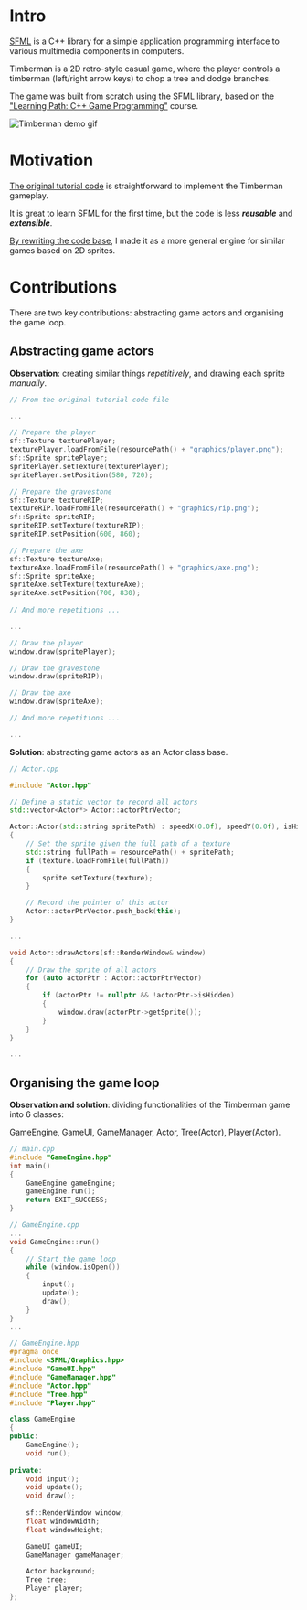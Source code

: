 # Intro
[SFML](https://www.sfml-dev.org/) is a C++ library for a simple application programming interface to various multimedia components in computers.

Timberman is a 2D retro-style casual game, where the player controls a timberman (left/right arrow keys) to chop a tree and dodge branches.

The game was built from scratch using the SFML library, based on the ["Learning Path: C++ Game Programming"](https://www.udemy.com/course/learning-path-c-game-programming/) course.

![Timberman demo gif](pics/TimbermanGif.gif)

# Motivation
[The original tutorial code](https://github.com/yy404/showcase/blob/main/SFML/TutorialCode.md) is straightforward to implement the Timberman gameplay. 

It is great to learn SFML for the first time, but the code is less ***reusable*** and ***extensible***.

[By rewriting the code base](https://github.com/yy404/Timber/tree/master/Code), I made it as a more general engine for similar games based on 2D sprites.

# Contributions
There are two key contributions: abstracting game actors and organising the game loop.

## Abstracting game actors

**Observation**: creating similar things *repetitively*, and drawing each sprite *manually*.
```c++
// From the original tutorial code file

...

// Prepare the player
sf::Texture texturePlayer;
texturePlayer.loadFromFile(resourcePath() + "graphics/player.png");
sf::Sprite spritePlayer;
spritePlayer.setTexture(texturePlayer);
spritePlayer.setPosition(580, 720);

// Prepare the gravestone
sf::Texture textureRIP;
textureRIP.loadFromFile(resourcePath() + "graphics/rip.png");
sf::Sprite spriteRIP;
spriteRIP.setTexture(textureRIP);
spriteRIP.setPosition(600, 860);

// Prepare the axe
sf::Texture textureAxe;
textureAxe.loadFromFile(resourcePath() + "graphics/axe.png");
sf::Sprite spriteAxe;
spriteAxe.setTexture(textureAxe);
spriteAxe.setPosition(700, 830);
    
// And more repetitions ...

...

// Draw the player
window.draw(spritePlayer);

// Draw the gravestone
window.draw(spriteRIP);

// Draw the axe
window.draw(spriteAxe);

// And more repetitions ...

...
```

**Solution**: abstracting game actors as an Actor class base.
```c++
// Actor.cpp

#include "Actor.hpp"

// Define a static vector to record all actors
std::vector<Actor*> Actor::actorPtrVector;

Actor::Actor(std::string spritePath) : speedX(0.0f), speedY(0.0f), isHidden(false)
{
    // Set the sprite given the full path of a texture 
    std::string fullPath = resourcePath() + spritePath;
    if (texture.loadFromFile(fullPath))
    {
        sprite.setTexture(texture);
    }

    // Record the pointer of this actor
    Actor::actorPtrVector.push_back(this);
}

...

void Actor::drawActors(sf::RenderWindow& window)
{
    // Draw the sprite of all actors
    for (auto actorPtr : Actor::actorPtrVector)
    {
        if (actorPtr != nullptr && !actorPtr->isHidden)
        {
            window.draw(actorPtr->getSprite());
        }
    }
}

...
```

## Organising the game loop

**Observation and solution**: dividing functionalities of the Timberman game into 6 classes: 

GameEngine, GameUI, GameManager, Actor, Tree(Actor), Player(Actor).

```c++
// main.cpp
#include "GameEngine.hpp"
int main()
{
    GameEngine gameEngine;
    gameEngine.run();
    return EXIT_SUCCESS;
}
```
```c++
// GameEngine.cpp
...
void GameEngine::run()
{
    // Start the game loop
    while (window.isOpen())
    {
        input();
        update();
        draw();
    }
}
...
```
```c++
// GameEngine.hpp
#pragma once
#include <SFML/Graphics.hpp>
#include "GameUI.hpp"
#include "GameManager.hpp"
#include "Actor.hpp"
#include "Tree.hpp"
#include "Player.hpp"

class GameEngine
{
public:
    GameEngine();
    void run();
    
private:
    void input();
    void update();
    void draw();
    
    sf::RenderWindow window;
    float windowWidth;
    float windowHeight;

    GameUI gameUI;
    GameManager gameManager;

    Actor background;
    Tree tree;
    Player player;
};
```
